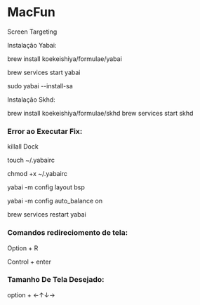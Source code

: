 # MacFun
Screen Targeting

Instalação Yabai:

brew install koekeishiya/formulae/yabai

brew services start yabai

sudo yabai --install-sa


Instalação Skhd:

brew install koekeishiya/formulae/skhd
brew services start skhd

### Error ao Executar Fix:
killall Dock

touch ~/.yabairc

chmod +x ~/.yabairc

yabai -m config layout                       bsp

yabai -m config auto_balance                 on

brew services restart yabai

### Comandos redireciomento de tela:

Option + R 

Control + enter
### Tamanho De Tela Desejado:
option + ←↑↓→
